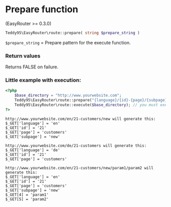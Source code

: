 # Prepare function

(EasyRouter >= 0.3.0)

```php
Teddy95\EasyRouter\route::prepare( string $prepare_string )
```

```$prepare_string``` = Prepare pattern for the execute function.

### Return values

Returns FALSE on failure.

### Little example with execution:

```php
<?php
	$base_directory = "http://www.yourwebsite.com";
	Teddy95\EasyRouter\route::prepare("{language}/{id}-{page}/{subpage}");
	Teddy95\EasyRouter\route::execute($base_directory); // you must execute the prepare pattern
?>
```

```
http://www.yourwebsite.com/en/21-customers/new will generate this:
$_GET['language'] = 'en'
$_GET['id'] = '21'
$_GET['page'] = 'customers'
$_GET['subpage'] = 'new'

http://www.yourwebsite.com/de/21-customers will generate this:
$_GET['language'] = 'de'
$_GET['id'] = '21'
$_GET['page'] = 'customers'

http://www.yourwebsite.com/en/21-customers/new/param1/param2 will generate this:
$_GET['language'] = 'en'
$_GET['id'] = '21'
$_GET['page'] = 'customers'
$_GET['subpage'] = 'new'
$_GET[4] = 'param1'
$_GET[5] = 'param2'
```
